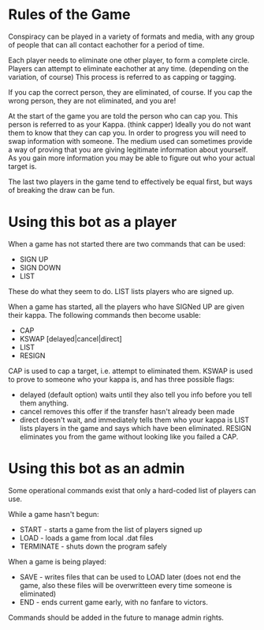 
Rules of the Game
=================

Conspiracy can be played in a variety of formats and media, with any group of people that can all contact eachother for a period of time.

Each player needs to eliminate one other player, to form a complete circle. 
Players can attempt to eliminate eachother at any time. (depending on the variation, of course)
This process is referred to as capping or tagging.

If you cap the correct person, they are eliminated, of course.
If you cap the wrong person, they are not eliminated, and you are!

At the start of the game you are told the person who can cap you. 
This person is referred to as your Kappa. (think capper)
Ideally you do not want them to know that they can cap you.
In order to progress you will need to swap information with someone.
The medium used can sometimes provide a way of proving that you are giving legitimate information about yourself.
As you gain more information you may be able to figure out who your actual target is.

The last two players in the game tend to effectively be equal first, but ways of breaking the draw can be fun.


Using this bot as a player
==========================

When a game has not started there are two commands that can be used:
 * SIGN UP
 * SIGN DOWN
 * LIST

These do what they seem to do.
LIST lists players who are signed up.

When a game has started, all the players who have SIGNed UP are given their kappa.
The following commands then become usable:
 * CAP <target>
 * KSWAP <target> [delayed|cancel|direct]
 * LIST
 * RESIGN

CAP is used to cap a target, i.e. attempt to eliminated them.
KSWAP is used to prove to someone who your kappa is, and has three possible flags:
 * delayed (default option) waits until they also tell you info before you tell them anything.
 * cancel removes this offer if the transfer hasn't already been made
 * direct doesn't wait, and immediately tells them who your kappa is
LIST lists players in the game and says which have been eliminated.
RESIGN eliminates you from the game without looking like you failed a CAP.


Using this bot as an admin
==========================

Some operational commands exist that only a hard-coded list of players can use.

While a game hasn't begun:
 * START - starts a game from the list of players signed up
 * LOAD - loads a game from local .dat files
 * TERMINATE - shuts down the program safely

When a game is being played:
 * SAVE - writes files that can be used to LOAD later (does not end the game, also these files will be overwritteen every time someone is eliminated)
 * END - ends current game early, with no fanfare to victors.

Commands should be added in the future to manage admin rights.
